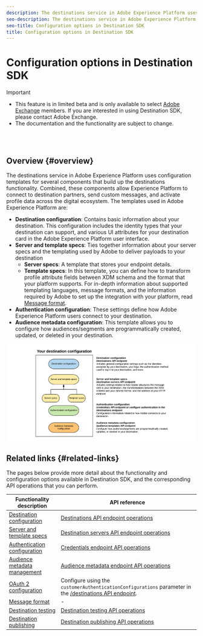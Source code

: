```yaml
---
description: The destinations service in Adobe Experience Platform uses configuration templates for several components that build up the destinations functionality. Combined, these components allow Experience Platform to connect to destination partners, send custom messages, and activate profile data across the digital ecosystem.
seo-description: The destinations service in Adobe Experience Platform uses configuration templates for several components that build up the destinations functionality. Combined, these components allow Experience Platform to connect to destination partners, send custom messages, and activate profile data across the digital ecosystem.
seo-title: Configuration options in Destination SDK
title: Configuration options in Destination SDK
---
```

# Configuration options in Destination SDK


>[!IMPORTANT]
>
>* This feature is in limited beta and is only available to select [Adobe Exchange](https://partners.adobe.com/exchangeprogram/creativecloud.html) members. If you are interested in using Destination SDK, please contact Adobe Exchange. 
>* The documentation and the functionality are subject to change.

<br>&nbsp;

## Overview {#overview}

The destinations service in Adobe Experience Platform uses configuration templates for several components that build up the destinations functionality. Combined, these components allow Experience Platform to connect to destination partners, send custom messages, and activate profile data across the digital ecosystem. The templates used in Adobe Experience Platform are:

* **Destination configuration**: Contains basic information about your destination. This configuration includes the identity types that your destination can support, and various UI attributes for your destination card in the Adobe Experience Platform user interface.
* **Server and template specs**: Ties together information about your server specs and the templating used by Adobe to deliver payloads to your destination
  * **Server specs**: A template that stores your endpoint details.
  * **Template specs**: In this template, you can define how to transform profile attribute fields between XDM schema and the format that your platform supports. For in-depth information about supported templating languages, message formats, and the information required by Adobe to set up the integration with your platform, read [Message format](./message-format.md).
* **Authentication configuration**: These settings define how Adobe Experience Platform users connect to your destination.
* **Audience metadata configuration**: This template allows you to configure how audiences/segments are programmatically created, updated, or deleted in your destination.

![Destination SDK templates and configurations](./assets/self-service-configuration.png)

## Related links {#related-links}

The pages below provide more detail about the functionality and configuration options available in Destination SDK, and the corresponding API operations that you can perform.

|Functionality description | API reference |
|--- |--- |
|[Destination configuration](./destination-configuration.md) | [Destinations API endpoint operations](./destination-configuration-api.md) |
|[Server and template specs](./server-and-template-configuration.md) |[Destination servers API endpoint operations](./destination-server-api.md) |
|[Authentication configuration](./credentials-configuration.md) | [Credentials endpoint API operations](./credentials-configuration-api.md) |
|[Audience metadata management](./audience-metadata-management.md) | [Audience metadata endpoint API operations](./audience-metadata-api.md) | 
|[OAuth 2 configuration](./oauth2-authentication.md) | Configure using the `customerAuthenticationConfigurations` parameter in the [/destinations API endpoint](./destination-configuration-api.md). |
|[Message format](./message-format.md) | - |
|[Destination testing](./test-destination.md) | [Destination testing API operations](./destination-testing-api.md) |
|[Destination publishing](./configure-destination-instructions.md#publish-destination) | [Destination publishing API operations](./destination-publish-api.md) |
